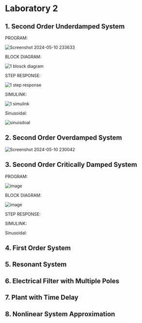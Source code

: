 # Laboratory 2

## 1. Second Order Underdamped System


PROGRAM: 


![Screenshot 2024-05-10 233633](https://github.com/ImangTimang/CSE_StepResponse_MexE_3201_Group11_2024/assets/157549014/e638cfe4-ded1-4a3d-8df5-54d467c57b00)


BLOCK DIAGRAM:


![1 blosck diagram](https://github.com/ImangTimang/CSE_StepResponse_MexE_3201_Group11_2024/assets/157549014/01d493f6-f656-493d-be44-6b81ee8b02b6)

STEP RESPONSE: 

![1 step response](https://github.com/ImangTimang/CSE_StepResponse_MexE_3201_Group11_2024/assets/157549014/ed5666dc-57c4-4534-924b-7f22b07486a6)

SIMULINK: 

![1 simulink](https://github.com/ImangTimang/CSE_StepResponse_MexE_3201_Group11_2024/assets/157549014/5ef80436-1d1c-435f-a694-3f82f5826369)

Sinusoidal: 

![sinuisdoal](https://github.com/ImangTimang/CSE_StepResponse_MexE_3201_Group11_2024/assets/157549014/09abc744-d344-44db-a811-9838624f0f36)


## 2. Second Order Overdamped System
![Screenshot 2024-05-10 230042](https://github.com/ImangTimang/CSE_StepResponse_MexE_3201_Group11_2024/assets/157549014/92bd125e-1cd7-45c2-a611-f3a07fe61a79)

## 3. Second Order Critically Damped System

PROGRAM: 

![image](https://github.com/ImangTimang/CSE_StepResponse_MexE_3201_Group11_2024/assets/157492494/1acd9add-f52f-42c4-97df-4f439c554207)


BLOCK DIAGRAM:

![image](https://github.com/ImangTimang/CSE_StepResponse_MexE_3201_Group11_2024/assets/157492494/1a729a92-a6d4-430f-b451-14e18b279eca)


STEP RESPONSE: 

SIMULINK: 

Sinusoidal: 

## 4. First Order System

## 5. Resonant System

## 6. Electrical Filter with Multiple Poles

## 7. Plant with Time Delay

## 8. Nonlinear System Approximation

